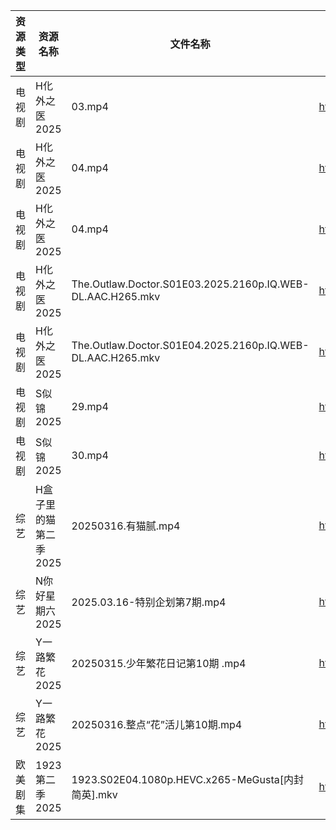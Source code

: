 | 资源类型 | 资源名称          | 文件名称                                                       | 分享链接                                 | 更新时间                |
| ---- | ------------- | ---------------------------------------------------------- | ------------------------------------ | ------------------- |
| 电视剧  | H化外之医2025     | 03.mp4                                                     | https://www.alipan.com/s/wjvT5FZLoJf | 2025-03-16 08:05:41 |
| 电视剧  | H化外之医2025     | 04.mp4                                                     | https://pan.quark.cn/s/5e35f6a2b34c  | 2025-03-16 01:22:56 |
| 电视剧  | H化外之医2025     | 04.mp4                                                     | https://www.alipan.com/s/wjvT5FZLoJf | 2025-03-16 08:05:41 |
| 电视剧  | H化外之医2025     | The.Outlaw.Doctor.S01E03.2025.2160p.IQ.WEB-DL.AAC.H265.mkv | https://pan.quark.cn/s/5e35f6a2b34c  | 2025-03-16 16:22:56 |
| 电视剧  | H化外之医2025     | The.Outlaw.Doctor.S01E04.2025.2160p.IQ.WEB-DL.AAC.H265.mkv | https://pan.quark.cn/s/5e35f6a2b34c  | 2025-03-16 16:22:53 |
| 电视剧  | S似锦2025       | 29.mp4                                                     | https://www.alipan.com/s/VMdivamJ5t3 | 2025-03-16 00:06:51 |
| 电视剧  | S似锦2025       | 30.mp4                                                     | https://www.alipan.com/s/VMdivamJ5t3 | 2025-03-16 00:06:51 |
| 综艺   | H盒子里的猫第二季2025 | 20250316.有猫腻.mp4                                           | https://www.alipan.com/s/W6PdmWUu7Wr | 2025-03-16 16:08:20 |
| 综艺   | N你好星期六2025    | 2025.03.16-特别企划第7期.mp4                                     | https://www.alipan.com/s/nvuMvPrHLGa | 2025-03-16 14:08:40 |
| 综艺   | Y一路繁花2025     | 20250315.少年繁花日记第10期 .mp4                                   | https://www.alipan.com/s/XRkeHn2Nxtw | 2025-03-16 14:09:45 |
| 综艺   | Y一路繁花2025     | 20250316.整点“花”活儿第10期.mp4                                   | https://www.alipan.com/s/XRkeHn2Nxtw | 2025-03-16 18:09:40 |
| 欧美剧集 | 1923第二季2025   | 1923.S02E04.1080p.HEVC.x265-MeGusta[内封简英].mkv              | https://pan.quark.cn/s/8367dde325d9  | 2025-03-16 16:20:15 |
